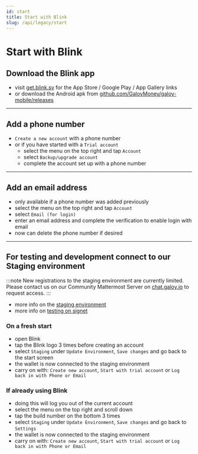 ```yaml
---
id: start
title: Start with Blink
slug: /api/legacy/start
---
```


# Start with Blink

## Download the Blink app
* visit [get.blink.sv](https://get.blink.sv) for the App Store / Google Play / App Gallery links
* or download the Android apk from [github.com/GaloyMoney/galoy-mobile/releases](https://github.com/GaloyMoney/galoy-mobile/releases)

---

## Add a phone number
* `Create a new account` with a phone number
* or if you have started with a `Trial account`
  * select the menu on the top right and tap `Account`
  * select `Backup/upgrade account`
  * complete the account set up with a phone number

---

## Add an email address
* only available if a phone number was added previously
* select the menu on the top right and tap `Account`
* select `Email (for login)`
* enter an email address and complete the verification to enable login with email
* now can delete the phone number if desired

---

## For testing and development connect to our Staging environment
:::note
New registrations to the staging environment are currently limited. Please contact us on our Community Mattermost Server on [chat.galoy.io](https://chat.galoy.io) to request access.
:::

* more info on the [staging environment](https://dev.galoy.io/deployment/staging-environment)
* more info on [testing on signet](https://dev.galoy.io/deployment/signet)

### On a fresh start
* open Blink
* tap the Blink logo 3 times before creating an account
* select `Staging` under `Update Environment`, `Save changes` and go back to the start screen
* the wallet is now connected to the staging environment
* carry on with: `Create new account`, `Start with trial account` or `Log back in with Phone or Email`

### If already using Blink
* doing this will log you out of the current account
* select the menu on the top right and scroll down
* tap the build number on the bottom 3 times
* select `Staging` under `Update Environment`, `Save changes` and go back to `Settings`
* the wallet is now connected to the staging environment
* carry on with: `Create new account`, `Start with trial account` or `Log back in with Phone or Email`
